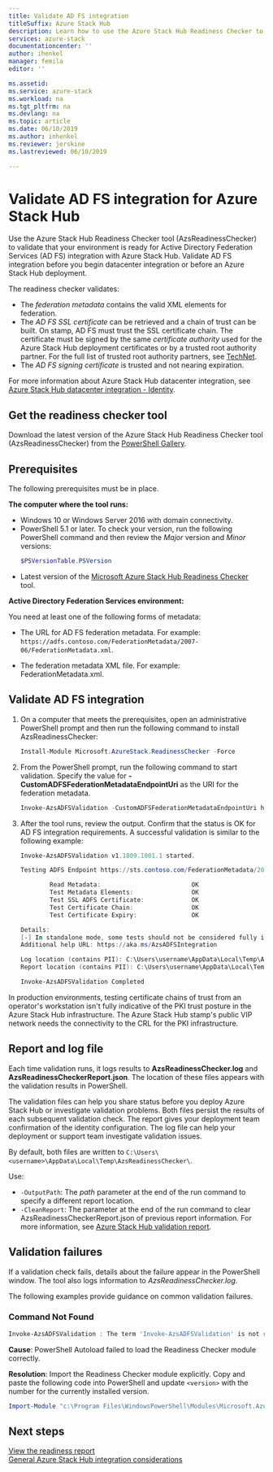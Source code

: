 ```yaml
---
title: Validate AD FS integration
titleSuffix: Azure Stack Hub
description: Learn how to use the Azure Stack Hub Readiness Checker to validate AD FS integration for Azure Stack Hub.
services: azure-stack
documentationcenter: ''
author: ihenkel
manager: femila
editor: ''

ms.assetid:
ms.service: azure-stack
ms.workload: na
ms.tgt_pltfrm: na
ms.devlang: na
ms.topic: article
ms.date: 06/10/2019
ms.author: inhenkel
ms.reviewer: jerskine
ms.lastreviewed: 06/10/2019

---
```


# Validate AD FS integration for Azure Stack Hub

Use the Azure Stack Hub Readiness Checker tool (AzsReadinessChecker) to validate that your environment is ready for Active Directory Federation Services (AD FS) integration with Azure Stack Hub. Validate AD FS integration before you begin datacenter integration or before an Azure Stack Hub deployment.

The readiness checker validates:

* The *federation metadata* contains the valid XML elements for federation.
* The *AD FS SSL certificate* can be retrieved and a chain of trust can be built. On stamp, AD FS must trust the SSL certificate chain. The certificate must be signed by the same *certificate authority* used for the Azure Stack Hub deployment certificates or by a trusted root authority partner. For the full list of trusted root authority partners, see [TechNet](https://gallery.technet.microsoft.com/Trusted-Root-Certificate-123665ca).
* The *AD FS signing certificate* is trusted and not nearing expiration.

For more information about Azure Stack Hub datacenter integration, see [Azure Stack Hub datacenter integration - Identity](azure-stack-integrate-identity.md).

## Get the readiness checker tool

Download the latest version of the Azure Stack Hub Readiness Checker tool (AzsReadinessChecker) from the [PowerShell Gallery](https://aka.ms/AzsReadinessChecker).  

## Prerequisites

The following prerequisites must be in place.

**The computer where the tool runs:**

* Windows 10 or Windows Server 2016 with domain connectivity.
* PowerShell 5.1 or later. To check your version, run the following PowerShell command and then review the *Major* version and *Minor* versions:  
    ```powershell
    $PSVersionTable.PSVersion
    ```
* Latest version of the [Microsoft Azure Stack Hub Readiness Checker](https://aka.ms/AzsReadinessChecker) tool.

**Active Directory Federation Services environment:**

You need at least one of the following forms of metadata:

- The URL for AD FS federation metadata. For example: `https://adfs.contoso.com/FederationMetadata/2007-06/FederationMetadata.xml`.
* The federation metadata XML file. For example: FederationMetadata.xml.

## Validate AD FS integration

1. On a computer that meets the prerequisites, open an administrative PowerShell prompt and then run the following command to install AzsReadinessChecker:

    ```powershell
    Install-Module Microsoft.AzureStack.ReadinessChecker -Force
    ```

1. From the PowerShell prompt, run the following command to start validation. Specify the value for **-CustomADFSFederationMetadataEndpointUri** as the URI for the federation metadata.

     ```powershell
     Invoke-AzsADFSValidation -CustomADFSFederationMetadataEndpointUri https://adfs.contoso.com/FederationMetadata/2007-06/FederationMetadata.xml
     ```

1. After the tool runs, review the output. Confirm that the status is OK for AD FS integration requirements. A successful validation is similar to the following example:

    ```powershell
    Invoke-AzsADFSValidation v1.1809.1001.1 started.

    Testing ADFS Endpoint https://sts.contoso.com/FederationMetadata/2007-06/FederationMetadata.xml

            Read Metadata:                         OK
            Test Metadata Elements:                OK
            Test SSL ADFS Certificate:             OK
            Test Certificate Chain:                OK
            Test Certificate Expiry:               OK

    Details:
    [-] In standalone mode, some tests should not be considered fully indicative of connectivity or readiness the Azure Stack Hub Stamp requires prior to Datacenter Integration.
    Additional help URL: https://aka.ms/AzsADFSIntegration

    Log location (contains PII): C:\Users\username\AppData\Local\Temp\AzsReadinessChecker\AzsReadinessChecker.log
    Report location (contains PII): C:\Users\username\AppData\Local\Temp\AzsReadinessChecker\AzsReadinessCheckerReport.json

    Invoke-AzsADFSValidation Completed
    ```

In production environments, testing certificate chains of trust from an operator's workstation isn't fully indicative of the PKI trust posture in the Azure Stack Hub infrastructure. The Azure Stack Hub stamp's public VIP network needs the connectivity to the CRL for the PKI infrastructure.

## Report and log file

Each time validation runs, it logs results to **AzsReadinessChecker.log** and **AzsReadinessCheckerReport.json**. The location of these files appears with the validation results in PowerShell.

The validation files can help you share status before you deploy Azure Stack Hub or investigate validation problems. Both files persist the results of each subsequent validation check. The report gives your deployment team confirmation of the identity configuration. The log file can help your deployment or support team investigate validation issues.

By default, both files are written to
`C:\Users\<username>\AppData\Local\Temp\AzsReadinessChecker\`.

Use:

* `-OutputPath`: The *path* parameter at the end of the run command to specify a different report location.
* `-CleanReport`: The parameter at the end of the run command to clear AzsReadinessCheckerReport.json of previous report information. For more information, see [Azure Stack Hub validation report](azure-stack-validation-report.md).

## Validation failures

If a validation check fails, details about the failure appear in the PowerShell window. The tool also logs information to *AzsReadinessChecker.log*.

The following examples provide guidance on common validation failures.

### Command Not Found

```powershell
Invoke-AzsADFSValidation : The term 'Invoke-AzsADFSValidation' is not recognized as the name of a cmdlet, function, script file, or operable program. Check the spelling of the name, or if a path was included, verify that the path is correct and try again.
```

**Cause**: PowerShell Autoload failed to load the Readiness Checker module correctly.

**Resolution**: Import the Readiness Checker module explicitly. Copy and paste the following code into PowerShell and update `<version>` with the number for the currently installed version.

```powershell
Import-Module "c:\Program Files\WindowsPowerShell\Modules\Microsoft.AzureStack.ReadinessChecker\<version>\Microsoft.AzureStack.ReadinessChecker.psd1" -Force
```

## Next steps

[View the readiness report](azure-stack-validation-report.md)  
[General Azure Stack Hub integration considerations](azure-stack-datacenter-integration.md)  
